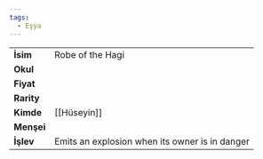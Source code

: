 ```yaml
---
tags:
  - Eşya
---  
```

  
|  |  |  
|---|---|  
| **İsim** | Robe of the Hagi|  
| **Okul** | |  
| **Fiyat** | |  
| **Rarity** | |  
| **Kimde** | [[Hüseyin]]|  
| **Menşei** | |  
| **İşlev** | Emits an explosion when its owner is in danger|  
